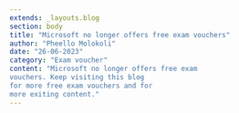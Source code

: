 ```yaml
---
extends: _layouts.blog
section: body
title: "Microsoft no longer offers free exam vouchers"
author: "Pheello Molokoli"
date: "26-06-2023"
category: "Exam voucher"
content: "Microsoft no longer offers free exam 
vouchers. Keep visiting this blog 
for more free exam vouchers and for 
more exiting content."
---
```


